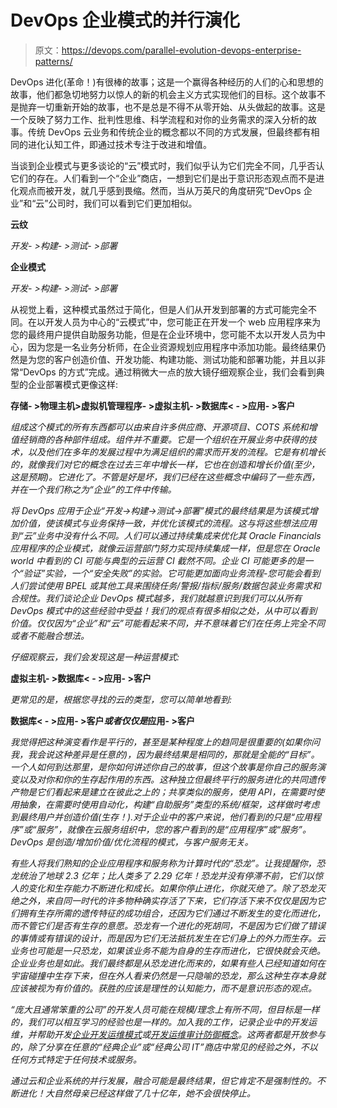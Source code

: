 # DevOps 企业模式的并行演化

> 原文：<https://devops.com/parallel-evolution-devops-enterprise-patterns/>

DevOps 进化(革命！)有很棒的故事；这是一个赢得各种经历的人们的心和思想的故事，他们都急切地努力以惊人的新的机会主义方式实现他们的目标。这个故事不是抛弃一切重新开始的故事，也不是总是不得不从零开始、从头做起的故事。这是一个反映了努力工作、批判性思维、科学流程和对你的业务需求的深入分析的故事。传统 DevOps 云业务和传统企业的概念都以不同的方式发展，但最终都有相同的进化认知工件，即通过技术专注于改进和增值。

当谈到企业模式与更多谈论的“云”模式时，我们似乎认为它们完全不同，几乎否认它们的存在。人们看到一个“企业”商店，一想到它们是出于意识形态观点而不是进化观点而被开发，就几乎感到畏缩。然而，当从万英尺的角度研究“DevOps 企业”和“云”公司时，我们可以看到它们更加相似。

**云纹**

*开发- >构建- >测试- >部署*

**企业模式**

*开发- >构建- >测试- >部署*

从视觉上看，这种模式虽然过于简化，但是人们从开发到部署的方式可能完全不同。在以开发人员为中心的“云模式”中，您可能正在开发一个 web 应用程序来为您的最终用户提供自助服务功能，但是在企业环境中，您可能不太以开发人员为中心，因为您是一名业务分析师，在企业资源规划应用程序中添加功能。最终结果仍然是为您的客户创造价值、开发功能、构建功能、测试功能和部署功能，并且以非常“DevOps 的方式”完成。通过稍微大一点的放大镜仔细观察企业，我们会看到典型的企业部署模式更像这样:

**存储- >物理主机>虚拟机管理程序- >虚拟主机- >数据库< - >应用- >客户**

*组成这个模式的所有东西都可以由来自许多供应商、开源项目、COTS 系统和增值经销商的各种部件组成。组件并不重要。它是一个组织在开展业务中获得的技术，以及他们在多年的发展过程中为满足组织的需求而开发的流程。它是有机增长的，就像我们对它的概念在过去三年中增长一样，它也在创造和增长价值(至少，这是预期)。它进化了。不管是好是坏，我们已经在这些概念中编码了一些东西，并在一个我们称之为“企业”的工件中传输。*

*将 DevOps 应用于企业“开发->构建->测试->部署”模式的最终结果是为该模式增加价值，使该模式与业务保持一致，并优化该模式的流程。这与将这些想法应用到“云”业务中没有什么不同。人们可以通过持续集成来优化其 Oracle Financials 应用程序的企业模式，就像云运营部门努力实现持续集成一样，但是您在 Oracle world 中看到的 CI 可能与典型的云运营 CI 截然不同。企业 CI 可能更多的是一个“验证”实验，一个“安全失败”的实验。它可能更加面向业务流程-您可能会看到人们尝试使用 BPEL 或其他工具来围绕任务/警报/指标/服务/数据包装业务需求和合规性。我们谈论企业 DevOps 模式越多，我们就越意识到我们可以从所有 DevOps 模式中的这些经验中受益！我们的观点有很多相似之处，从中可以看到价值。仅仅因为“企业”和“云”可能看起来不同，并不意味着它们在任务上完全不同或者不能融合想法。*

*仔细观察云，我们会发现这是一种运营模式:*

**虚拟主机- >数据库< - >应用- >客户**

*更常见的是，根据您寻找的云的类型，您可以简单地看到:*

**数据库< - >应用- >客户*或者仅仅是*应用- >客户**

*我觉得把这种演变看作是平行的，甚至是某种程度上的趋同是很重要的(如果你问我，我会说这种差异是任意的)，因为最终结果是相同的，那就是全能的“目标”。一个人如何到达那里，是你如何讲述你自己的故事，但这个故事是你自己的服务演变以及对你和你的生存起作用的东西。这种独立但最终平行的服务进化的共同遗传产物是它们看起来是建立在彼此之上的；共享类似的服务，使用 API，在需要时使用抽象，在需要时使用自动化，构建“自助服务”类型的系统/框架，这样做时考虑到最终用户并创造价值(生存！).对于企业中的客户来说，他们看到的只是“应用程序”或“服务”，就像在云服务组织中，您的客户看到的是“应用程序”或“服务”。DevOps 是创造/增加价值/优化流程的模式，与客户服务无关。*

*有些人将我们熟知的企业应用程序和服务称为计算时代的“恐龙”。让我提醒你，恐龙统治了地球 2.3 亿年；比人类多了 2.29 亿年！恐龙并没有停滞不前，它们以惊人的变化和生存能力不断进化和成长。如果你停止进化，你就灭绝了。除了恐龙灭绝之外，来自同一时代的许多物种确实存活了下来，它们存活下来不仅仅是因为它们拥有生存所需的遗传特征的成功组合，还因为它们通过不断发生的变化而进化，而不管它们是否有生存的意愿。恐龙有一个进化的死胡同，不是因为它们做了错误的事情或有错误的设计，而是因为它们无法抵抗发生在它们身上的外力而生存。云业务也可能是一只恐龙，如果该业务不能为自身的生存而进化，它很快就会灭绝。企业业务也是如此。我们最终都是从恐龙进化而来的，如果有些人已经知道如何在宇宙碰撞中生存下来，但在外人看来仍然是一只隐喻的恐龙，那么这种生存本身就应该被视为有价值的。获胜的应该是理性的认知能力，而不是意识形态的观点。*

*“庞大且通常笨重的公司”的开发人员可能在规模/理念上有所不同，但目标是一样的，我们可以相互学习的经验也是一样的。加入我的工作，记录企业中的开发运维，并帮助开发[企业开发运维模式](https://plus.google.com/communities/114389760409820667833 "DevOps Enterprise Patterns")或[开发运维审计防御概念](https://bit.ly/DevOpsAudit "DevOps Audit Defense Toolkit")。这两者都是开放参与的，除了分享在任意的“经典企业”或“经典公司 IT”商店中常见的经验之外，不以任何方式特定于任何技术或服务。*

*通过云和企业系统的并行发展，融合可能是最终结果，但它肯定不是强制性的。不断进化！大自然母亲已经这样做了几十亿年，她不会很快停止。*